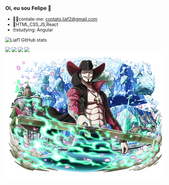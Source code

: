 ### Oi, eu sou Felipe 👋

- 🐱‍💻contate-me: contato.liaf2@gmail.com
- 🤖HTML,CSS,JS,React
- 🤓studying: Angular

![Liaf1 GitHub stats](https://github-readme-stats.vercel.app/api?username=Liaf1&show_icons=true&theme=algolia)
<head>
  <link rel=stylesheet href=readme.css>
</head>
<body>
<div>
  <img src=https://img.shields.io/badge/HTML5-E34F26?style=for-the-badge&logo=html5&logoColor=white>
  <img src=https://img.shields.io/badge/CSS3-1572B6?style=for-the-badge&logo=css3&logoColor=white>
  <img src=https://img.shields.io/badge/Angular-DD0031?style=for-the-badge&logo=angular&logoColor=white>
  <img src=https://img.shields.io/badge/JavaScript-F7DF1E?style=for-the-badge&logo=javascript&logoColor=black>
</div>

<img src=mihawk.png>
</body>






